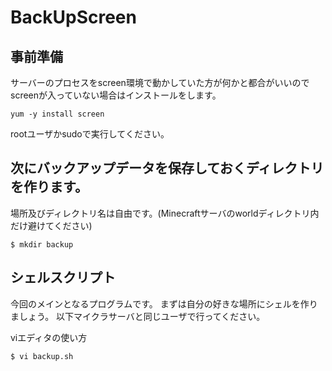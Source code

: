 # BackUpScreen
## 事前準備
サーバーのプロセスをscreen環境で動かしていた方が何かと都合がいいのでscreenが入っていない場合はインストールをします。
```
yum -y install screen
```
rootユーザかsudoで実行してください。

## 次にバックアップデータを保存しておくディレクトリを作ります。
場所及びディレクトリ名は自由です。(Minecraftサーバのworldディレクトリ内だけ避けてください)
```
$ mkdir backup
```
## シェルスクリプト
今回のメインとなるプログラムです。
まずは自分の好きな場所にシェルを作りましょう。
以下マイクラサーバと同じユーザで行ってください。

viエディタの使い方
```
$ vi backup.sh
```
